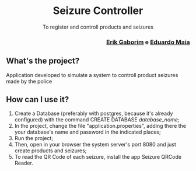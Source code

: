 <div align="center">
  <h1>Seizure Controller</h1>
  <p>To register and controll products and seizures</p>
</div>

<div align="right">
  <h3><a href="https://www.github.com/erikgaborim" target="_blank">Erik Gaborim</a> e <a href="https://www.gitlab.com/EduardoMCintra" target="_blank">Eduardo Maia</a>
</div>

## What's the project?
  
Application developed to simulate a system to controll product seizures made by the police

## How can I use it?
  
1. Create a Database (preferably with postgres, because it's already configured) with the command CREATE DATABASE *database_name*;
2. In the project, change the file "application.properties", adding there the your database's name and password in the indicated places;
3. Run the project;
4. Then, open in your browser the system server's port 8080 and just create products and seizures;
5. To read the QR Code of each seizure, install the app Seizure QRCode Reader.
